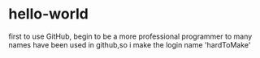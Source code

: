 # hello-world
first to use GitHub, begin to be a more professional programmer
to many names have been used in github,so i make the login name 'hardToMake'
